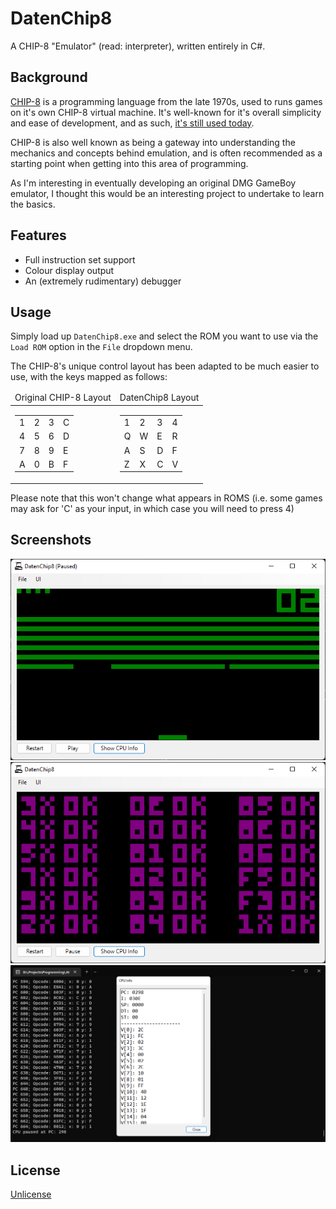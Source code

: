 # DatenChip8
A CHIP-8 "Emulator" (read: interpreter), written entirely in C#.

## Background 
[CHIP-8](https://en.wikipedia.org/wiki/CHIP-8) is a programming language from the late 1970s, used to runs games on it's own CHIP-8 virtual machine. It's well-known for it's overall simplicity and ease of development, and as such, [it's still used today](https://johnearnest.github.io/chip8Archive/).

CHIP-8 is also well known as being a gateway into understanding the mechanics and concepts behind emulation, and is often recommended as a starting point when getting into this area of programming. 

As I'm interesting in eventually developing an original DMG GameBoy emulator, I thought this would be an interesting project to undertake to learn the basics. 

## Features 
- Full instruction set support
- Colour display output
- An (extremely rudimentary) debugger

## Usage
Simply load up `DatenChip8.exe` and select the ROM you want to use via the `Load ROM` option in the `File` dropdown menu. 

The CHIP-8's unique control layout has been adapted to be much easier to use, with the keys mapped as follows:

<table>
    <thead>
        <td>Original CHIP-8 Layout</td>
        <td>DatenChip8 Layout</td>
    </thead>
    <tbody>
        <tr>
            <td>
                <table>
                    <tbody>
                        <tr>
                            <td>1</td>
                            <td>2</td>
                            <td>3</td>
                            <td>C</td>
                        </tr>
                        <tr>
                            <td>4</td>
                            <td>5</td>
                            <td>6</td>
                            <td>D</td>
                        </tr>
                        <tr>
                            <td>7</td>
                            <td>8</td>
                            <td>9</td>
                            <td>E</td>
                        </tr>
                        <tr>
                            <td>A</td>
                            <td>0</td>
                            <td>B</td>
                            <td>F</td>
                        </tr>
                    </tbody>
                </table>
            </td>
            <td>
                 <table>
                    <tbody>
                        <tr>
                            <td>1</td>
                            <td>2</td>
                            <td>3</td>
                            <td>4</td>
                        </tr>
                        <tr>
                            <td>Q</td>
                            <td>W</td>
                            <td>E</td>
                            <td>R</td>
                        </tr>
                        <tr>
                            <td>A</td>
                            <td>S</td>
                            <td>D</td>
                            <td>F</td>
                        </tr>
                        <tr>
                            <td>Z</td>
                            <td>X</td>
                            <td>C</td>
                            <td>V</td>
                        </tr>
                    </tbody>
                </table>
            </td>
        </tr>
    </tbody>
</table>

Please note that this won't change what appears in ROMS (i.e. some games may ask for 'C' as your input, in which case you will need to press 4)

## Screenshots
![A screenshot of the game Breakout that has been paused.](docs/datenchip8_breakout_paused.png)
![A screenshot of the CHIP-8 test suite ROM, with all tests showing as passed](docs/datenchip8_instruction_test.png)
![A screenshot of the debugging tools built into the application, demonstrating the program counter, current instruction, and more.](docs/datenchip8_debugger.png)

## License
[Unlicense](https://choosealicense.com/licenses/unlicense/)
